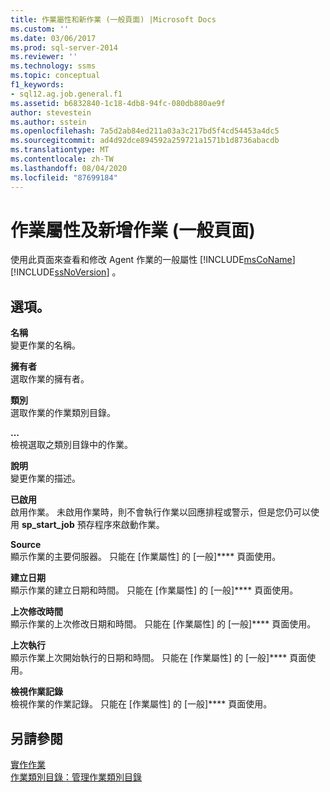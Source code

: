 ```yaml
---
title: 作業屬性和新作業 (一般頁面) |Microsoft Docs
ms.custom: ''
ms.date: 03/06/2017
ms.prod: sql-server-2014
ms.reviewer: ''
ms.technology: ssms
ms.topic: conceptual
f1_keywords:
- sql12.ag.job.general.f1
ms.assetid: b6832840-1c18-4db8-94fc-080db880ae9f
author: stevestein
ms.author: sstein
ms.openlocfilehash: 7a5d2ab84ed211a03a3c217bd5f4cd54453a4dc5
ms.sourcegitcommit: ad4d92dce894592a259721a1571b1d8736abacdb
ms.translationtype: MT
ms.contentlocale: zh-TW
ms.lasthandoff: 08/04/2020
ms.locfileid: "87699184"
---
```

# <a name="job-properties-and-new-job-general-page"></a>作業屬性及新增作業 (一般頁面)
  使用此頁面來查看和修改 Agent 作業的一般屬性 [!INCLUDE[msCoName](../../includes/msconame-md.md)] [!INCLUDE[ssNoVersion](../../includes/ssnoversion-md.md)] 。  
  
## <a name="options"></a>選項。  
 **名稱**  
 變更作業的名稱。  
  
 **擁有者**  
 選取作業的擁有者。  
  
 **類別**  
 選取作業的作業類別目錄。  
  
 **...**  
 檢視選取之類別目錄中的作業。  
  
 **說明**  
 變更作業的描述。  
  
 **已啟用**  
 啟用作業。 未啟用作業時，則不會執行作業以回應排程或警示，但是您仍可以使用 **sp_start_job** 預存程序來啟動作業。  
  
 **Source**  
 顯示作業的主要伺服器。 只能在 [作業屬性] 的 [一般]**** 頁面使用。  
  
 **建立日期**  
 顯示作業的建立日期和時間。 只能在 [作業屬性] 的 [一般]**** 頁面使用。  
  
 **上次修改時間**  
 顯示作業的上次修改日期和時間。 只能在 [作業屬性] 的 [一般]**** 頁面使用。  
  
 **上次執行**  
 顯示作業上次開始執行的日期和時間。 只能在 [作業屬性] 的 [一般]**** 頁面使用。  
  
 **檢視作業記錄**  
 檢視作業的作業記錄。 只能在 [作業屬性] 的 [一般]**** 頁面使用。  
  
## <a name="see-also"></a>另請參閱  
 [實作作業](implement-jobs.md)   
 [作業類別目錄：管理作業類別目錄](job-categories-manage-job-categories.md)  
  
  
